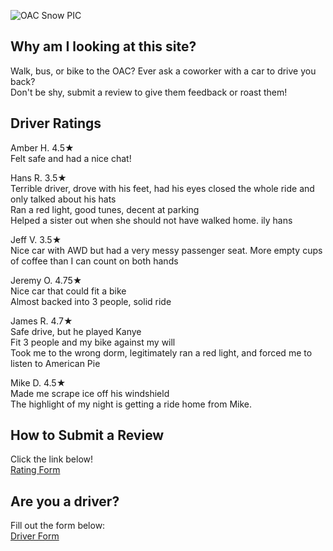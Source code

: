 ![OAC Snow PIC](https://user-images.githubusercontent.com/98415276/151035930-c703d36c-b35d-41be-9d88-7185fb62c49b.png)

## Why am I looking at this site?
Walk, bus, or bike to the OAC? Ever ask a coworker with a car to drive you back?  
Don't be shy, submit a review to give them feedback or roast them!

## Driver Ratings 

Amber H. 4.5★  
Felt safe and had a nice chat!

Hans R. 3.5★  
Terrible driver, drove with his feet, had his eyes closed the whole ride and only talked about his hats  
Ran a red light, good tunes, decent at parking  
Helped a sister out when she should not have walked home. ily hans  

Jeff V.  3.5★  
Nice car with AWD but had a very messy passenger seat. More empty cups of coffee than I can count on both hands   

Jeremy O.  4.75★  
Nice car that could fit a bike  
Almost backed into 3 people, solid ride  

James R.  4.7★  
Safe drive, but he played Kanye  
Fit 3 people and my bike against my will  
Took me to the wrong dorm, legitimately ran a red light, and forced me to listen to American Pie  

Mike D.  4.5★  
Made me scrape ice off his windshield  
The highlight of my night is getting a ride home from Mike.




## How to Submit a Review 
Click the link below!  
<a href=" https://forms.gle/CbV54sRvDHQCc3zFA "> Rating Form </a>

## Are you a driver?
Fill out the form below:  
<a href=" https://forms.gle/osUtTuGwvAQiQJKA6 "> Driver Form </a>
